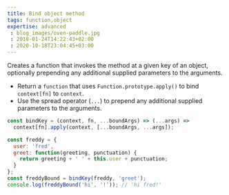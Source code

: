 ```yaml
---
title: Bind object method
tags: function,object
expertise: advanced
 : blog_images/oven-paddle.jpg
 : 2018-01-24T14:22:43+02:00
 : 2020-10-18T23:04:45+03:00
---
```


Creates a function that invokes the method at a given key of an object, optionally prepending any additional supplied parameters to the arguments.

- Return a `function` that uses `Function.prototype.apply()` to bind `context[fn]` to `context`.
- Use the spread operator (`...`) to prepend any additional supplied parameters to the arguments.

```js
const bindKey = (context, fn, ...boundArgs) => (...args) =>
  context[fn].apply(context, [...boundArgs, ...args]);
```

```js
const freddy = {
  user: 'fred',
  greet: function(greeting, punctuation) {
    return greeting + ' ' + this.user + punctuation;
  }
};
const freddyBound = bindKey(freddy, 'greet');
console.log(freddyBound('hi', '!')); // 'hi fred!'
```
